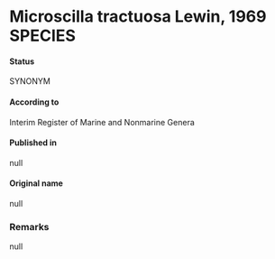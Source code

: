 Microscilla tractuosa Lewin, 1969 SPECIES
=======

#### Status
SYNONYM

#### According to
Interim Register of Marine and Nonmarine Genera

#### Published in
null

#### Original name
null

### Remarks
null